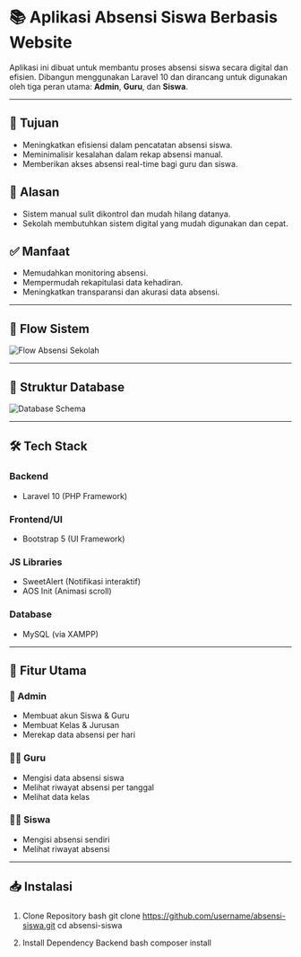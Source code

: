 # 📚 Aplikasi Absensi Siswa Berbasis Website

Aplikasi ini dibuat untuk membantu proses absensi siswa secara digital dan efisien. Dibangun menggunakan Laravel 10 dan dirancang untuk digunakan oleh tiga peran utama: **Admin**, **Guru**, dan **Siswa**.

---

## 🎯 Tujuan
- Meningkatkan efisiensi dalam pencatatan absensi siswa.
- Meminimalisir kesalahan dalam rekap absensi manual.
- Memberikan akses absensi real-time bagi guru dan siswa.

## 📌 Alasan
- Sistem manual sulit dikontrol dan mudah hilang datanya.
- Sekolah membutuhkan sistem digital yang mudah digunakan dan cepat.

## ✅ Manfaat
- Memudahkan monitoring absensi.
- Mempermudah rekapitulasi data kehadiran.
- Meningkatkan transparansi dan akurasi data absensi.

---

## 🧠 Flow Sistem

![Flow Absensi Sekolah](flow.png)

---

## 🧩 Struktur Database

![Database Schema](tableAbsensi.png)

---

## 🛠️ Tech Stack

### Backend
- Laravel 10 (PHP Framework)

### Frontend/UI
- Bootstrap 5 (UI Framework)

### JS Libraries
- SweetAlert (Notifikasi interaktif)
- AOS Init (Animasi scroll)

### Database
- MySQL (via XAMPP)

---

## 🚀 Fitur Utama

### 👤 Admin
- Membuat akun Siswa & Guru
- Membuat Kelas & Jurusan
- Merekap data absensi per hari

### 👨‍🏫 Guru
- Mengisi data absensi siswa
- Melihat riwayat absensi per tanggal
- Melihat data kelas

### 👨‍🎓 Siswa
- Mengisi absensi sendiri
- Melihat riwayat absensi

---

## 📥 Instalasi

### 
1. Clone Repository
bash
git clone https://github.com/username/absensi-siswa.git
cd absensi-siswa

2. Install Dependency Backend
bash
composer install
